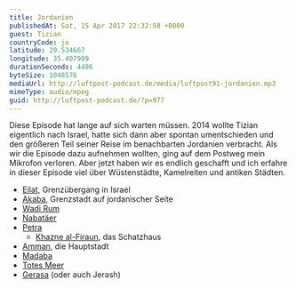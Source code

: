 ```yaml
---
title: Jordanien
publishedAt: Sat, 15 Apr 2017 22:32:58 +0000
guest: Tizian
countryCode: jo
latitude: 29.534667
longitude: 35.407909
durationSeconds: 4496
byteSize: 1048576
mediaUrl: http://luftpost-podcast.de/media/luftpost91-jordanien.mp3
mimeType: audio/mpeg
guid: http://luftpost-podcast.de/?p=977
---
```


Diese Episode hat lange auf sich warten müssen. 2014 wollte Tizian eigentlich nach Israel, hatte sich dann aber spontan umentschieden und den größeren Teil seiner Reise im benachbarten Jordanien verbracht. Als wir die Episode dazu aufnehmen wollten, ging auf dem Postweg mein Mikrofon verloren. Aber jetzt haben wir es endlich geschafft und ich erfahre in dieser Episode viel über Wüstenstädte, Kamelreiten und antiken Städten. 
* [Eilat](https://de.wikipedia.org/wiki/Eilat), Grenzübergang in Israel
* [Akaba](https://de.wikipedia.org/wiki/Akaba%5F%28Jordanien%29%29), Grenzstadt auf jordanischer Seite
* [Wadi Rum](https://de.wikipedia.org/wiki/Wadi%5FRum)
* [Nabatäer](https://de.wikipedia.org/wiki/Nabat%C3%A4er)
* [Petra](https://de.wikipedia.org/wiki/Petra%5F%28Jordanien%29%29)  
   * [Khazne al-Firaun](https://de.wikipedia.org/wiki/Khazne%5Fal-Firaun), das Schatzhaus
* [Amman](https://de.wikipedia.org/wiki/Amman), die Hauptstadt
* [Madaba](https://de.wikipedia.org/wiki/Madaba)
* [Totes Meer](https://de.wikipedia.org/wiki/Totes%5FMeer)
* [Gerasa](https://de.wikipedia.org/wiki/Gerasa) (oder auch Jerash)
